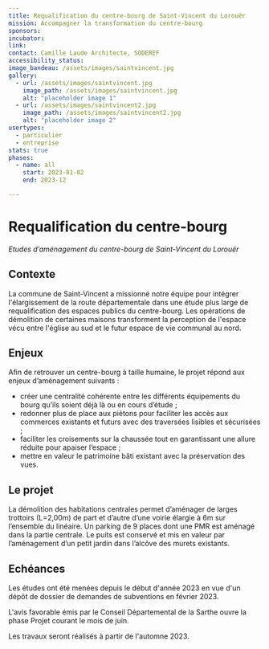 ```yaml
---
title: Requalification du centre-bourg de Saint-Vincent du Lorouër
mission: Accompagner la transformation du centre-bourg
sponsors:
incubator:
link:
contact: Camille Laude Architecte, SODEREF
accessibility_status:
image_bandeau: /assets/images/saintvincent.jpg
gallery:
  - url: /assets/images/saintvincent.jpg
    image_path: /assets/images/saintvincent.jpg
    alt: "placeholder image 1"
  - url: /assets/images/saintvincent2.jpg
    image_path: /assets/images/saintvincent2.jpg
    alt: "placeholder image 2"
usertypes:
  - particulier
  - entreprise
stats: true
phases:
  - name: all
    start: 2023-01-02
    end: 2023-12

---
```

# Requalification du centre-bourg
_Etudes d’aménagement du centre-bourg de Saint-Vincent du Lorouër_

## Contexte 

La commune de Saint-Vincent a missionné notre équipe pour intégrer l'élargissement de la route départementale dans une étude plus large de requalification des espaces publics du centre-bourg.
Les opérations de démolition de certaines maisons transforment la perception de l'espace vécu entre l'église au sud et le futur espace de vie communal au nord.

## Enjeux

Afin de retrouver un centre-bourg à taille humaine, le projet répond aux enjeux d’aménagement suivants :
* créer une centralité cohérente entre les différents équipements du bourg qu’ils soient déjà là ou en cours d’étude ;
* redonner plus de place aux piétons pour faciliter les accès aux commerces existants et futurs avec des traversées lisibles et sécurisées ;
* faciliter les croisements sur la chaussée tout en garantissant une allure réduite pour apaiser l’espace ;
* mettre en valeur le patrimoine bâti existant avec la préservation des vues.

## Le projet

La démolition des habitations centrales permet d’aménager de larges trottoirs (L=2,00m) de part et d’autre d’une voirie élargie à 6m sur l’ensemble du linéaire.
Un parking de 9 places dont une PMR est aménagé dans la partie centrale.
Le puits est conservé et mis en valeur par l’aménagement d’un petit jardin dans l’alcôve des murets existants.


## Echéances

Les études ont été menées depuis le début d'année 2023 en vue d'un dépôt de dossier de demandes de subventions en février 2023.

L'avis favorable émis par le Conseil Départemental de la Sarthe ouvre la phase Projet courant le mois de juin.

Les travaux seront réalisés à partir de l'automne 2023.

